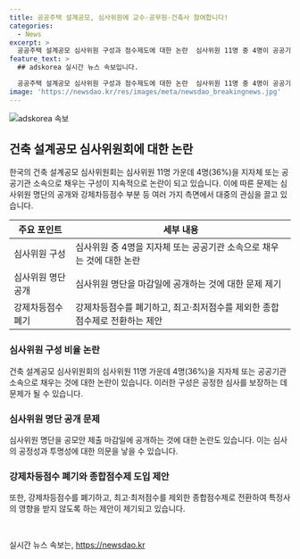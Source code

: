 ```yaml
---
title: 공공주택 설계공모, 심사위원에 교수·공무원·건축사 참여합니다!
categories:
  - News
excerpt: >
  공공주택 설계공모 심사위원 구성과 점수제도에 대한 논란  심사위원 11명 중 4명이 공공기관 소속이라는 지적에 대한 조달청의 입장과 공모안 제출 일주일 전에 명단을 공개하는 것도 논란이다. 또한, 강제차등점수 폐기와 최고·최저점수를 제외한 종합점수제로 전환되면서 특정 영업에 의해 심사 결과가 영향을 받을 우려가 제기되고 있다. 이에 조달청은 심사위원 부정행위 방지를 위해 청렴옴부즈만과 평가모니터링단을 운영 중이며, 채점결과를 사후평가하여 불공정 사례 발견 시 불이익 부과를 추진하고 있다.
feature_text: >
  ## adskorea 실시간 뉴스 속보입니다.

  공공주택 설계공모 심사위원 구성과 점수제도에 대한 논란  심사위원 11명 중 4명이 공공기관 소속이라는 지적에 대한 조달청의 입장과 공모안 제출 일주일 전에 명단을 공개하는 것도 논란이다. 또한, 강제차등점수 폐기와 최고·최저점수를 제외한 종합점수제로 전환되면서 특정 영업에 의해 심사 결과가 영향을 받을 우려가 제기되고 있다. 이에 조달청은 심사위원 부정행위 방지를 위해 청렴옴부즈만과 평가모니터링단을 운영 중이며, 채점결과를 사후평가하여 불공정 사례 발견 시 불이익 부과를 추진하고 있다.
image: 'https://newsdao.kr/res/images/meta/newsdao_breakingnews.jpg'
---
```


<p><img src="https://newsdao.kr/res/images/meta/newsdao_breakingnews.jpg" alt="adskorea 속보" /></p>

<h2 data-ke-size="size26">건축 설계공모 심사위원회에 대한 논란</h2>

<p data-ke-size="size16">한국의 건축 설계공모 심사위원회는 심사위원 11명 가운데 4명(36%)을 지자체 또는 공공기관 소속으로 채우는 구성이 지속적으로 논란이 되고 있습니다. 이에 따른 문제는 심사위원 명단의 공개와 강제차등점수 부분 등 여러 가지 측면에서 대중의 관심을 끌고 있습니다. </p>

<table>
<thead>
<tr>
<th><b>주요 포인트</b></th>
<th><b>세부 내용</b></th>
</tr>
</thead>
<tbody>
<tr>
<td>심사위원 구성</td>
<td>심사위원 중 4명을 지자체 또는 공공기관 소속으로 채우는 것에 대한 논란</td>
</tr>
<tr>
<td>심사위원 명단 공개</td>
<td>심사위원 명단을 마감일에 공개하는 것에 대한 문제 제기</td>
</tr>
<tr>
<td>강제차등점수 폐기</td>
<td>강제차등점수를 폐기하고, 최고·최저점수를 제외한 종합점수제로 전환하는 제안</td>
</tr>
</tbody>
</table>

<h3>심사위원 구성 비율 논란</h3>

<p data-ke-size="size16">건축 설계공모 심사위원회의 심사위원 11명 가운데 4명(36%)을 지자체 또는 공공기관 소속으로 채우는 것에 대한 논란이 있습니다. 이러한 구성은 공정한 심사를 보장하는 데 문제가 될 수 있습니다. </p>

<h3>심사위원 명단 공개 문제</h3>

<p data-ke-size="size16">심사위원 명단을 공모안 제출 마감일에 공개하는 것에 대한 논란도 있습니다. 이는 심사의 공정성과 투명성에 대한 의문을 낳을 수 있습니다. </p>

<h3>강제차등점수 폐기와 종합점수제 도입 제안</h3>

<p data-ke-size="size16">또한, 강제차등점수를 폐기하고, 최고·최저점수를 제외한 종합점수제로 전환하여 특정사의 영향을 받지 않도록 하는 제안이 제기되고 있습니다.</p>

<p data-ke-size="size16">&nbsp;</p>
실시간 뉴스 속보는, <a href="https://newsdao.kr" rel="dofollow">https://newsdao.kr</a>


